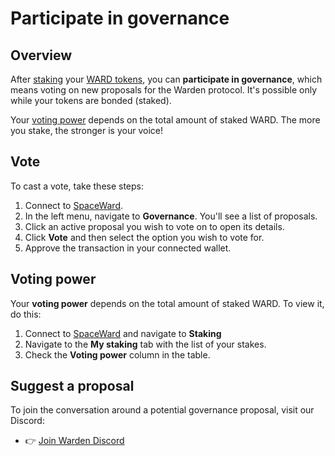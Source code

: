 ﻿---
sidebar_position: 11
---

# Participate in governance

## Overview

After [staking](stake-ward) your [WARD tokens](https://docs.wardenprotocol.org/tokens/ward-token/ward), you can **participate in governance**, which means voting on new proposals for the Warden protocol. It's possible only while your tokens are bonded (staked).

Your [voting power](#voting-power) depends on the total amount of staked WARD. The more you stake, the stronger is your voice!

## Vote

To cast a vote, take these steps:

1. Connect to [SpaceWard](https://spaceward.chiado.wardenprotocol.org).
2. In the left menu, navigate to **Governance**. You'll see a list of proposals.
3. Click an active proposal you wish to vote on to open its details.
4. Click **Vote** and then select the option you wish to vote for.
5. Approve the transaction in your connected wallet.

## Voting power

Your **voting power** depends on the total amount of staked WARD. To view it, do this:

1. Connect to [SpaceWard](https://spaceward.chiado.wardenprotocol.org) and navigate to **Staking**
2. Navigate to the **My staking** tab with the list of your stakes.
3. Check the **Voting power** column in the table.

<!-- ![View your voting power](../../static/img/voting-power.png) -->

## Suggest a proposal

To join the conversation around a potential governance proposal, visit our Discord:

-   👉 [Join Warden Discord](https://discord.com/invite/wardenprotocol)
